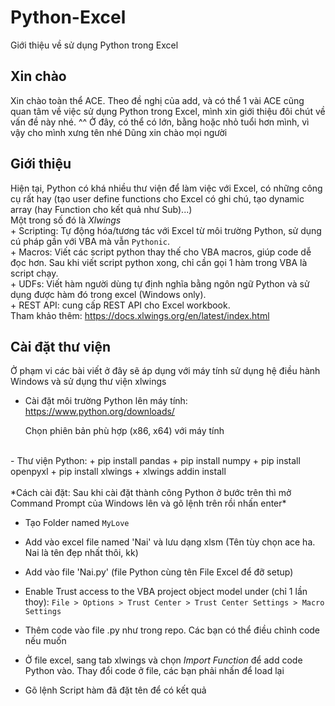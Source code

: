 # Python-Excel
Giới thiệu về sử dụng Python trong Excel

## Xin chào
   Xin chào toàn thể ACE.
   Theo đề nghị của add, và có thể 1 vài ACE cũng quan tâm về việc sử dụng Python trong Excel, mình xin giới thiệu đôi chút về vấn đề này nhé. ^^
   Ở đây, có thể có lớn, bằng hoặc nhỏ tuổi hơn mình, vì vậy cho mình xưng tên nhé
   Dũng xin chào mọi người

## Giới thiệu
   Hiện tại, Python có khá nhiều thư viện để làm việc với Excel, có những công cụ rất hay (tạo user define functions cho Excel có ghi chú, tạo dynamic array (hay Function cho kết quả như Sub)...)
   <br/>
   Một trong số đó là *Xlwings*
   <br/>
       + Scripting: Tự động hóa/tương tác với Excel từ môi trường Python, sử dụng cú pháp gần với VBA mà vẫn `Pythonic`.
       <br/>
       + Macros: Viết các script python thay thế cho VBA macros, giúp code dễ đọc hơn. Sau khi viết script python xong, chỉ cần gọi 1 hàm trong VBA là script chạy.
       <br/>
       + UDFs: Viết hàm người dùng tự định nghĩa bằng ngôn ngữ Python và sử dụng được hàm đó trong excel (Windows only).
       <br/>
       + REST API: cung cấp REST API cho Excel workbook.
   <br/>
   Tham khảo thêm: https://docs.xlwings.org/en/latest/index.html


## Cài đặt thư viện
Ở phạm vi các bài viết ở đây sẽ áp dụng với máy tính sử dụng hệ điều hành Windows và sử dụng thư viện xlwings

- Cài đặt môi trường Python lên máy tính: https://www.python.org/downloads/

   Chọn phiên bản phù hợp (x86, x64) với máy tính
<br/>
- Thư viện Python:
   + pip install pandas
   + pip install numpy
   + pip install openpyxl
   + pip install xlwings
   + xlwings addin install
<br/><br/>
*Cách cài đặt: Sau khi cài đặt thành công Python ở bước trên thì mở Command Prompt của Windows lên và gõ lệnh trên rồi nhấn enter*

- Tạo Folder named `MyLove`

- Add vào excel file named 'Nai' và lưu dạng xlsm (Tên tùy chọn ace ha. Nai là tên đẹp nhất thôi, kk)

- Add vào file 'Nai.py' (file Python cùng tên File Excel để đỡ setup)

- Enable Trust access to the VBA project object model under (chỉ 1 lần thoy): `File > Options > Trust Center > Trust Center Settings > Macro Settings`

- Thêm code vào file .py như trong repo. Các bạn có thể điều chỉnh code nếu muốn

- Ở file excel, sang tab xlwings và chọn *Import Function* để add code Python vào. Thay đổi code ở file, các bạn phải nhấn để load lại

- Gõ lệnh Script hàm đã đặt tên để có kết quả

      
      
      
      
      
      
      
      
      
      
      
      
      
      
      
      
      
      
      
      
      
     
